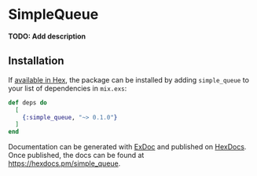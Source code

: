 # SimpleQueue

**TODO: Add description**

## Installation

If [available in Hex](https://hex.pm/docs/publish), the package can be installed
by adding `simple_queue` to your list of dependencies in `mix.exs`:

```elixir
def deps do
  [
    {:simple_queue, "~> 0.1.0"}
  ]
end
```

Documentation can be generated with [ExDoc](https://github.com/elixir-lang/ex_doc)
and published on [HexDocs](https://hexdocs.pm). Once published, the docs can
be found at <https://hexdocs.pm/simple_queue>.

